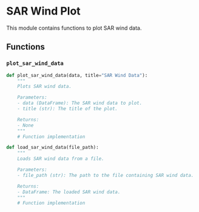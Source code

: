 # SAR Wind Plot

This module contains functions to plot SAR wind data.

## Functions

### `plot_sar_wind_data`

```python
def plot_sar_wind_data(data, title="SAR Wind Data"):
    """
    Plots SAR wind data.

    Parameters:
    - data (DataFrame): The SAR wind data to plot.
    - title (str): The title of the plot.

    Returns:
    - None
    """
    # Function implementation

def load_sar_wind_data(file_path):
    """
    Loads SAR wind data from a file.

    Parameters:
    - file_path (str): The path to the file containing SAR wind data.

    Returns:
    - DataFrame: The loaded SAR wind data.
    """
    # Function implementation

